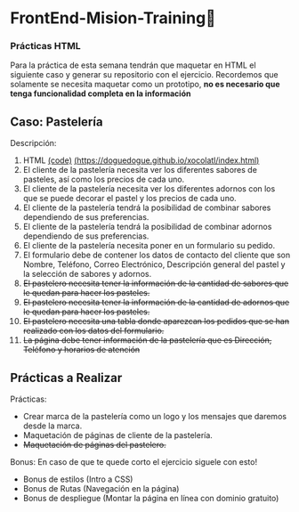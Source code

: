 # FrontEnd-Mision-Training🚀

### Prácticas HTML

Para la práctica de esta semana tendrán que maquetar en HTML el siguiente caso y generar su repositorio con el ejercicio.
Recordemos que solamente se necesita maquetar como un prototipo, **no es necesario que tenga funcionalidad completa en la información**

## **Caso: Pastelería**

Descripción:

1. HTML [(code)](https://github.com/doguedogue/FrontEnd-Mision-Training/tree/main/Pr%C3%A1ctica%202/index.html) [(https://doguedogue.github.io/xocolatl/index.html)](https://doguedogue.github.io/xocolatl/index.html)
2. El cliente de la pastelería necesita ver los diferentes sabores de pasteles, así como los precios de cada uno.
3. El cliente de la pastelería necesita ver los diferentes adornos con los que se puede decorar el pastel y los precios de cada uno.
4. El cliente de la pastelería tendrá la posibilidad de combinar sabores dependiendo de sus preferencias.
5. El cliente de la pastelería tendrá la posibilidad de combinar adornos dependiendo de sus preferencias.
6. El cliente de la pastelería necesita poner en un formulario su pedido.
7. El formulario debe de contener los datos de contacto del cliente que son Nombre, Teléfono, Correo Electrónico, Descripción general del pastel y la selección de sabores y adornos.
8. ~~El pastelero necesita tener la información de la cantidad de sabores que le quedan para hacer los pasteles.~~
9. ~~El pastelero necesita tener la información de la cantidad de adornos que le quedan para hacer los pasteles.~~
10. ~~El pastelero necesita una tabla donde aparezcan los pedidos que se han realizado con los datos del formulario.~~
11. ~~La página debe tener información de la pastelería que es Dirección, Teléfono y horarios de atención~~

## Prácticas a Realizar

Prácticas:

* Crear marca de la pastelería como un logo y los mensajes que daremos desde la marca.
* Maquetación de páginas de cliente de la pastelería.
* ~~Maquetación de páginas del pastelero.~~

Bonus: En caso de que te quede corto el ejercicio siguele con esto!

* Bonus de estilos (Intro a CSS)
* Bonus de Rutas (Navegación en la página)
* Bonus de despliegue (Montar la página en línea con dominio gratuito)
